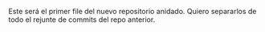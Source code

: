Este será el primer file del nuevo repositorio anidado.
Quiero separarlos de todo el rejunte de commits del repo anterior.
